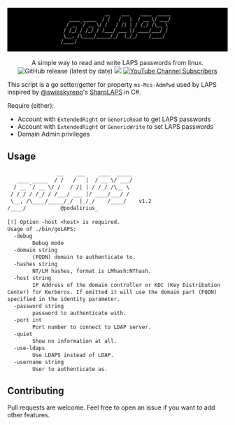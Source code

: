 ![](./.github/banner.png)

<p align="center">
  A simple way to read and write LAPS passwords from linux.
  <br>
  <img alt="GitHub release (latest by date)" src="https://img.shields.io/github/v/release/p0dalirius/pyLAPS">
  <a href="https://twitter.com/intent/follow?screen_name=podalirius_" title="Follow"><img src="https://img.shields.io/twitter/follow/podalirius_?label=Podalirius&style=social"></a>
  <a href="https://www.youtube.com/c/Podalirius_?sub_confirmation=1" title="Subscribe"><img alt="YouTube Channel Subscribers" src="https://img.shields.io/youtube/channel/subscribers/UCF_x5O7CSfr82AfNVTKOv_A?style=social"></a>
  <br>
</p>

This script is a go setter/getter for property `ms-Mcs-AdmPwd` used by LAPS inspired by [@swisskyrepo](https://github.com/swisskyrepo/)'s [SharpLAPS](https://github.com/swisskyrepo/SharpLAPS) in C#.

Require (either):
  * Account with `ExtendedRight` or `GenericRead` to get LAPS passwords
  * Account with `ExtendedRight` or `GenericWrite` to set LAPS passwords
  * Domain Admin privileges

## Usage

```
                __    ___    ____  _____        
   ____ _____  / /   /   |  / __ \/ ___/       
  / __ `/ __ \/ /   / /| | / /_/ /\__ \      
 / /_/ / /_/ / /___/ ___ |/ ____/___/ /         
 \__, /\____/_____/_/  |_/_/    /____/    v1.2
/____/           @podalirius_                   

[!] Option -host <host> is required.
Usage of ./bin/goLAPS:
  -debug
    	Debug mode
  -domain string
    	(FQDN) domain to authenticate to.
  -hashes string
    	NT/LM hashes, format is LMhash:NThash.
  -host string
    	IP Address of the domain controller or KDC (Key Distribution Center) for Kerberos. If omitted it will use the domain part (FQDN) specified in the identity parameter.
  -password string
    	password to authenticate with.
  -port int
    	Port number to connect to LDAP server.
  -quiet
    	Show no information at all.
  -use-ldaps
    	Use LDAPS instead of LDAP.
  -username string
    	User to authenticate as.
```

## Contributing

Pull requests are welcome. Feel free to open an issue if you want to add other features.
